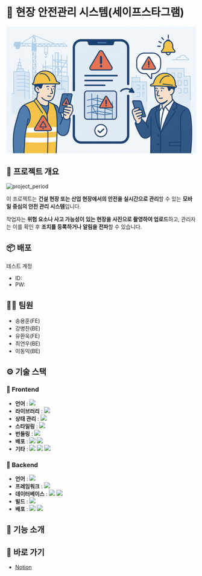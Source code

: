 # 👷 현장 안전관리 시스템(세이프스타그램)

<div align="center">
<img src="https://github.com/SafeStarGram/.github/blob/main/profile/profileimgs/main.png" alt="메인" />
</div>

## 📝  프로젝트 개요
![project_period](https://img.shields.io/badge/Project%20Period-2025--08--04%20~%202025--09--28-FF7F4C)<br>

이 프로젝트는 **건설 현장 또는 산업 현장에서의 안전을 실시간으로 관리**할 수 있는 **모바일 중심의 안전 관리 시스템**입니다.

작업자는 **위험 요소나 사고 가능성이 있는 현장을 사진으로 촬영하여 업로드**하고, 관리자는 이를 확인 후 **조치를 등록하거나 알림을 전파**할 수 있습니다.

## 📦 배포

> 

테스트 계정

- ID: 
- PW: 

## 💁🏻 팀원
  - 송용훈(FE)
  - 강병찬(BE)
  - 유환욱(FE)
  - 최연우(BE)
  - 이동익(BE)

## ⚙️ 기술 스택
### 🎨 Frontend
- **언어** : <!-- JavaScript --><a href="https://www.ecma-international.org/"><img src="https://img.shields.io/badge/JavaScript-F7DF1E?style=flat&logo=JavaScript&logoColor=white" /></a>
- **라이브러리** : <!-- React --><a href="https://reactjs.org/"><img src="https://img.shields.io/badge/React-58B4CD?style=flat&logo=React&logoColor=white" /></a>
- **상태 관리** : <!-- Reducx --><a href="https://react-redux.js.org"><img src="https://img.shields.io/badge/Redux-764ABC?style=flat&logo=Redux&logoColor=white" /></a>
- **스타일링** : <!-- Tailwind CSS --><a href="https://tailwindcss.com"><img src="https://img.shields.io/badge/Tailwind-06B6D4?style=flat&logo=tailwindcss&logoColor=white" /></a>
- **번들링** : <!-- Vite --><a href="https://vitejs.dev/"><img src="https://img.shields.io/badge/Vite-646CFF?style=flat&logo=Vite&logoColor=white" /></a>
- **배포** : <!-- NGINX --><a href="https://www.nginx.com/"><img src="https://img.shields.io/badge/NGINX-009639?style=flat&logo=NGINX&logoColor=white" /></a> <!-- OCI --><a href="https://www.oracle.com/cloud/"><img src="https://img.shields.io/badge/OCI-F80000?style=flat&logo=Oracle&logoColor=white" /></a> 
- **기타** : <!-- React Router --><a href="https://reactrouter.com"><img src="https://img.shields.io/badge/React_Router-CA4245?style=flat&logo=React%20router&logoColor=white" /></a> <!-- React Query --><a href="https://tanstack.com/query/latest"><img src="https://img.shields.io/badge/React_Query-FF4154?style=flat&logo=React%20query&logoColor=white" /></a> <!-- React Hook Form --><a href="https://react-hook-form.com"><img src="https://img.shields.io/badge/React_Hook_Form-EC5990?style=flat&logo=React%20hook%20form&logoColor=white" /></a>
### 🔐 Backend
- **언어** : <!-- Java --><a href="https://www.java.com/"><img src="https://img.shields.io/badge/Java-3D82A1?style=flat&logo=Conda-Forge&logoColor=white" /></a>
- **프레임워크** : <!-- Spring Boot --><a href="https://spring.io/projects/spring-boot"><img src="https://img.shields.io/badge/Spring_boot-6DB33F?style=flat&logo=SpringBoot&logoColor=white" /></a> 
- **데이터베이스** : <!-- MySQL --><a href="https://www.mysql.com/"><img src="https://img.shields.io/badge/MySQL-4479A1?style=flat&logo=MySQL&logoColor=white" /></a>  <!-- Redis --><a href="https://redis.io"><img src="https://img.shields.io/badge/Redis-FF4438?style=flat&logo=Redis&logoColor=white" /></a>
- **빌드** : <!-- Gradle --><a href="https://gradle.org"><img src="https://img.shields.io/badge/Gradle-02303A?style=flat&logo=Gradle&logoColor=white" /></a>
- **배포** : <!-- NGINX --><a href="https://www.nginx.com/"><img src="https://img.shields.io/badge/NGINX-009639?style=flat&logo=NGINX&logoColor=white" /></a> <!-- OCI --><a href="https://www.oracle.com/cloud/"><img src="https://img.shields.io/badge/OCI-F80000?style=flat&logo=Oracle&logoColor=white" /></a> 


## 🧩 기능 소개

## 🔗 바로 가기
- [Notion](https://www.notion.so/2452bb8ee01780a68a07ea7925166b2e)
